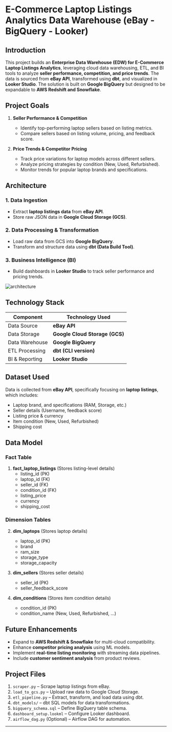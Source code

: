 # E-Commerce Laptop Listings Analytics Data Warehouse (eBay - BigQuery - Looker)

## Introduction
This project builds an **Enterprise Data Warehouse (EDW) for E-Commerce Laptop Listings Analytics**, leveraging cloud data warehousing, ETL, and BI tools to analyze **seller performance, competition, and price trends**. The data is sourced from **eBay API**, transformed using **dbt**, and visualized in **Looker Studio**. The solution is built on **Google BigQuery** but designed to be expandable to **AWS Redshift and Snowflake**.

## Project Goals
1. **Seller Performance & Competition**
   - Identify top-performing laptop sellers based on listing metrics.
   - Compare sellers based on listing volume, pricing, and feedback score.
   
2. **Price Trends & Competitor Pricing**
   - Track price variations for laptop models across different sellers.
   - Analyze pricing strategies by condition (New, Used, Refurbished).
   - Monitor trends for popular laptop brands and specifications.

## Architecture
### **1. Data Ingestion**
- Extract **laptop listings data** from **eBay API**.
- Store raw JSON data in **Google Cloud Storage (GCS)**.

### **2. Data Processing & Transformation**
- Load raw data from GCS into **Google BigQuery**.
- Transform and structure data using **dbt (Data Build Tool)**.

### **3. Business Intelligence (BI)**
- Build dashboards in **Looker Studio** to track seller performance and pricing trends.

![architecture](https://github.com/user-attachments/assets/97f4f182-6190-4fa4-a417-1c697f8a47ad)

## Technology Stack
| Component        | Technology Used |
|-----------------|----------------|
| Data Source     | **eBay API** |
| Data Storage    | **Google Cloud Storage (GCS)** |
| Data Warehouse  | **Google BigQuery** |
| ETL Processing  | **dbt (CLI version)** |
| BI & Reporting  | **Looker Studio** |

## Dataset Used
Data is collected from **eBay API**, specifically focusing on **laptop listings**, which includes:
  - Laptop brand, and specifications (RAM, Storage, etc.)
  - Seller details (Username, feedback score)
  - Listing price & currency
  - Item condition (New, Used, Refurbished)
  - Shipping cost

## Data Model
### **Fact Table**
1. **fact_laptop_listings** (Stores listing-level details)
   - listing_id (PK)
   - laptop_id (FK)
   - seller_id (FK)
   - condition_id (FK)
   - listing_price
   - currency
   - shipping_cost

### **Dimension Tables**
2. **dim_laptops** (Stores laptop details)
   - laptop_id (PK)
   - brand
   - ram_size
   - storage_type
   - storage_capacity

3. **dim_sellers** (Stores seller details)
   - seller_id (PK)
   - seller_feedback_score
   
4. **dim_conditions** (Stores item condition details)
   - condition_id (PK)
   - condition_name (New, Used, Refurbished, ...)

## Future Enhancements
- Expand to **AWS Redshift & Snowflake** for multi-cloud compatibility.
- Enhance **competitor pricing analysis** using ML models.
- Implement **real-time listing monitoring** with streaming data pipelines.
- Include **customer sentiment analysis** from product reviews.

## Project Files
1. `scraper.py` – Scrape laptop listings from eBay.
2. `load_to_gcs.py` – Upload raw data to Google Cloud Storage.
3. `etl_pipeline.py` – Extract, transform, and load data using dbt.
4. `dbt_models/` – dbt SQL models for data transformations.
5. `bigquery_schema.sql` – Define BigQuery table schema.
6. `dashboard_setup.lookml` – Configure Looker dashboard.
7. `airflow_dag.py` (Optional) – Airflow DAG for automation.

---
